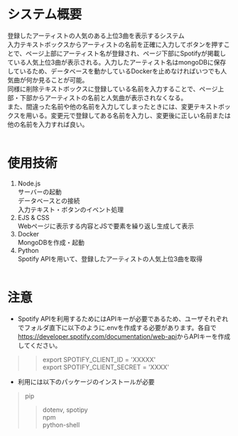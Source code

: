 # システム概要
登録したアーティストの人気のある上位3曲を表示するシステム<br>
入力テキストボックスからアーティストの名前を正確に入力してボタンを押すことで、ページ上部にアーティスト名が登録され、ページ下部にSpotifyが掲載している人気上位3曲が表示される。入力したアーティスト名はmongoDBに保存しているため、データベースを動かしているDockerを止めなければいつでも人気曲が何か見ることが可能。<br>
同様に削除テキストボックスに登録している名前を入力することで、ページ上部・下部からアーティストの名前と人気曲が表示されなくなる。<br>
また、間違った名前や他の名前を入力してしまったときには、変更テキストボックスを用いる。変更元で登録してある名前を入力し、変更後に正しい名前または他の名前を入力すれば良い。<br><br>


# 使用技術
1. Node.js<br>
    サーバーの起動<br>
    データベースとの接続<br>
    入力テキスト・ボタンのイベント処理<br>
2. EJS & CSS<br>
    Webページに表示する内容とJSで要素を繰り返し生成して表示<br>
3. Docker<br>
    MongoDBを作成・起動<br>
4. Python<br>
    Spotify APIを用いて、登録したアーティストの人気上位3曲を取得<br><br>

# 注意
* Spotify APIを利用するためにはAPIキーが必要であるため、ユーザそれぞれでフォルダ直下に以下のように.envを作成する必要があります。各自で<https://developer.spotify.com/documentation/web-api>からAPIキーを作成してください。<br>
>> export SPOTIFY_CLIENT_ID = 'XXXXX'<br>
>> export SPOTIFY_CLIENT_SECRET = 'XXXX'<br>

* 利用には以下のパッケージのインストールが必要<br>
> pip<br>
>> dotenv, spotipy<br>
> npm<br>
>> python-shell<br>